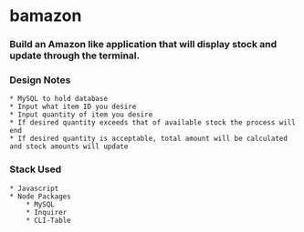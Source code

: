 # bamazon

### Build an Amazon like application that will display stock and update through the terminal.

### Design Notes
	* MySQL to hold database
	* Input what item ID you desire
	* Input quantity of item you desire
	* If desired quantity exceeds that of available stock the process will end
	* If desired quantity is acceptable, total amount will be calculated and stock amounts will update
 

### Stack Used
	* Javascript
	* Node Packages
		* MySQL
		* Inquirer
		* CLI-Table